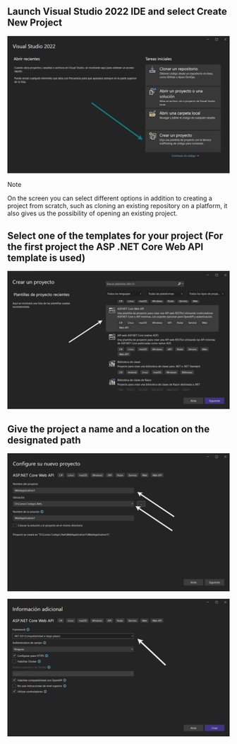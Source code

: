 ## Launch Visual Studio 2022 IDE and select Create New Project

![window VS code](../assets/First_Steps/VSComunityFirstScreen.png)

>[!note]
>On the screen you can select different options in addition to creating a project from scratch, such as cloning an existing repository on a platform, it also gives us the possibility of opening an existing project.

## Select one of the templates for your project (For the first project the ASP .NET Core Web API template is used)

![window VS code](../assets/First_Steps/VSComunityFirstTemplate.png)


## Give the project a name and a location on the designated path
![window VS code](../assets/First_Steps/VSComunityCreateProyect.png)

![window VS code](../assets/First_Steps/VSComunityVersion.png)